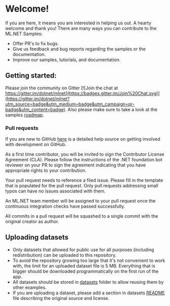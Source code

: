 # Welcome!

If you are here, it means you are interested in helping us out. A hearty welcome and thank you! There are many ways you can contribute to the ML.NET Samples:

* Offer PR's to fix bugs.
* Give us feedback and bug reports regarding the samples or the documentation.
* Improve our samples, tutorials, and documentation.

## Getting started:

Please join the community on Gitter [![Join the chat at https://gitter.im/dotnet/mlnet](https://badges.gitter.im/Join%20Chat.svg)](https://gitter.im/dotnet/mlnet?utm_source=badge&utm_medium=badge&utm_campaign=pr-badge&utm_content=badge). Also please make sure to take a look at the samples [roadmap](ROADMAP.md).

### Pull requests

If you are new to GitHub [here](https://help.github.com/categories/collaborating-with-issues-and-pull-requests/) is a detailed help source on getting involved with development on GitHub.

As a first time contributor, you will be invited to sign the Contributor License Agreement (CLA). Please follow the instructions of the .NET foundation bot reviewer on your PR to sign the agreement indicating that you have appropriate rights to your contribution.

Your pull request needs to reference a filed issue. Please fill in the template that is populated for the pull request. Only pull requests addressing small typos can have no issues associated with them.

An ML.NET team member will be assigned to your pull request once the continuous integration checks have passed successfully.

All commits in a pull request will be squashed to a single commit with the original creator as author.


## Uploading datasets
* Only datasets that allowed for public use for all purposes (including redistribution) can be uploaded to this repository. 
* To avoid the repository growing too large that it's not convenient to work with, the limit for an uploaded dataset file is 5 MB. Everything that is bigger should be downloaded programmatically on the first run of the app.
* All datasets should be stored in [datasets](https://github.com/dotnet/machinelearning-samples/tree/master/datasets) folder to allow reusing them by other examples.
* If you are uploading a dataset, please add a section in datasets [README](datasets/README.md) file describing the original source and license.
